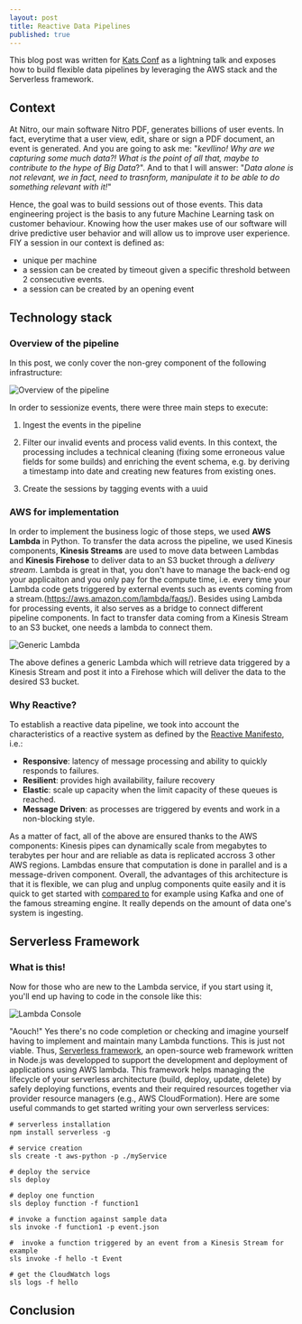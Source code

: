 ```yaml
---
layout: post
title: Reactive Data Pipelines
published: true
---
```


This blog post was written for [Kats Conf](http://www.katsconf.com/) as a lightning talk and exposes how to build flexible data pipelines by leveraging the AWS stack and the Serverless framework.

## Context 

At Nitro, our main software Nitro PDF, generates billions of user events. In fact, everytime that a user view, edit, share or sign a PDF document, an event is generated. And you are going to ask me: "_kevllino! Why are we capturing some much data?! What is the point of all that, maybe to contribute to the hype of Big Data_?". And to that I will answer: "_Data alone is not relevant, we in fact, need to trasnform, manipulate it to be able to do something relevant with it!_"

Hence, the goal was to build sessions out of those events. This data engineering project is the basis to any future Machine Learning task on customer behaviour. Knowing how the user makes use of our software will drive predictive user behavior and will allow us to improve user experience. FIY a session in our context is defined as: 

- unique per machine 
- a session can be created by timeout given a specific threshold between 2 consecutive events. 
- a session can be created by an opening event

## Technology stack 

### Overview of the pipeline 

In this post, we conly cover the non-grey component of the following infrastructure: 

![Overview of the pipeline]({{site.baseurl}}https://github.com/kevllino/kevllino.github.io/blob/master/images/Screen%20Shot%202017-02-05%20at%2012.24.38.png?raw=true)

In order to sessionize events, there were three main steps to execute:

1. Ingest the events in the pipeline

2. Filter our invalid events and process valid events. In this context, the processing includes a technical cleaning (fixing some erroneous value fields for some builds) and enriching the event schema, e.g. by deriving a timestamp into date and creating new features from existing ones. 

3. Create the sessions by tagging events with a uuid

### AWS for implementation 

In order to implement the business logic of those steps, we used **AWS Lambda** in Python. To transfer the data across the pipeline, we used Kinesis components, **Kinesis Streams** are used to move data between Lambdas and **Kinesis Firehose** to deliver data to an S3 bucket through a _delivery stream_. Lambda is great in that, you don't have to manage the back-end og your applicaiton and you only pay for the compute time, i.e. every time your Lambda code gets triggered by external events such as events coming from a stream.(https://aws.amazon.com/lambda/faqs/). Besides using Lambda for processing events, it also serves as a bridge to connect different pipeline components. In fact to transfer data coming from a Kinesis Stream to an S3 bucket, one needs a lambda to connect them. 

![Generic Lambda]({{site.baseurl}}https://github.com/kevllino/kevllino.github.io/blob/master/images/Screen%20Shot%202017-02-05%20at%2013.01.53.png?raw=true)

The above defines a generic Lambda which will retrieve data triggered by a Kinesis Stream and post it into a Firehose which will deliver the data to the desired S3 bucket.

### Why Reactive?

To establish a reactive data pipeline, we took into account the  characteristics of a reactive system as defined by the [Reactive Manifesto](http://www.reactivemanifesto.org/), i.e.:

- **Responsive**: latency of message processing and ability to quickly responds to failures. 
- **Resilient**: provides high availability, failure recovery 
- **Elastic**: scale up capacity when the limit capacity of these queues is reached. 
- **Message Driven**: as processes are triggered by events and work in a non-blocking style. 

As a matter of fact, all of the above are ensured thanks to the AWS components: Kinesis pipes can dynamically scale from megabytes to terabytes per hour and are reliable as data is replicated accross 3 other AWS regions. Lambdas ensure that computation is done in parallel and is a message-driven component. Overall, the advantages of this architecture is that it is flexible, we can plug and unplug components quite easily and it is quick to get started with [compared to](https://blog.insightdatascience.com/ingestion-comparison-kafka-vs-kinesis-4c7f5193a7cd#.kq2nef9la) for example using Kafka and one of the famous streaming engine. It really depends on the amount of data one's system is ingesting.  

## Serverless Framework 

### What is this!

Now for those who are new to the Lambda service, if you start using it, you'll end up having to code in the console like this: 

![Lambda Console]({{site.baseurl}}https://github.com/kevllino/kevllino.github.io/blob/master/images/Screen%20Shot%202017-02-06%20at%2021.24.34.png?raw=true)

"Aouch!" Yes there's no code completion or checking and imagine yourself having to implement and maintain many Lambda functions. This is just not viable. Thus, [Serverless framework](https://serverless.com/), an open-source web framework written in Node.js was developped to support the development and deployment of applications using AWS lambda. This framework helps managing the lifecycle of your serverless architecture (build, deploy, update, delete) by safely deploying functions, events and their required resources together via provider resource managers (e.g., AWS CloudFormation). Here are some useful commands to get started writing your own serverless services: 

```
# serverless installation 
npm install serverless -g

# service creation 
sls create -t aws-python -p ./myService

# deploy the service 
sls deploy

# deploy one function 
sls deploy function -f function1 

# invoke a function against sample data 
sls invoke -f function1 -p event.json

#  invoke a function triggered by an event from a Kinesis Stream for example 
sls invoke -f hello -t Event

# get the CloudWatch logs 
sls logs -f hello
```

## Conclusion
